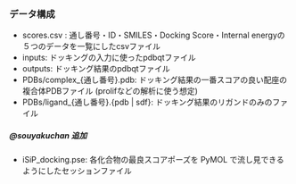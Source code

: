 ### データ構成
* scores.csv : 通し番号・ID・SMILES・Docking Score・Internal energyの５つのデータを一覧にしたcsvファイル
* inputs: ドッキングの入力に使ったpdbqtファイル
* outputs: ドッキング結果のpdbqtファイル
* PDBs/complex_{通し番号}.pdb: ドッキング結果の一番スコアの良い配座の複合体PDBファイル (prolifなどの解析に使う想定)
* PDBs/ligand_{通し番号}.{pdb | sdf}: ドッキング結果のリガンドのみのファイル
##### @souyakuchan 追加
* iSiP_docking.pse: 各化合物の最良スコアポーズを PyMOL で流し見できるようにしたセッションファイル
